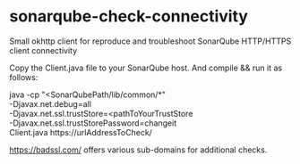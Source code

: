 # sonarqube-check-connectivity
Small okhttp client for reproduce and troubleshoot SonarQube HTTP/HTTPS client connectivity 

Copy the Client.java file to your SonarQube host. And compile && run it as follows:

java -cp "<SonarQubePath/lib/common/*" \
-Djavax.net.debug=all  \
-Djavax.net.ssl.trustStore=<pathToYourTrustStore  \
-Djavax.net.ssl.trustStorePassword=changeit  \
Client.java https://urlAddressToCheck/

https://badssl.com/ offers various sub-domains for additional checks.
